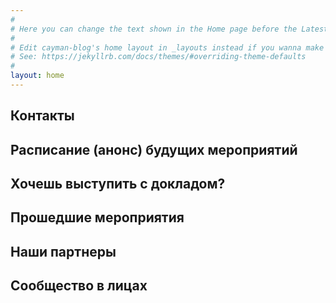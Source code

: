 ```yaml
---
#
# Here you can change the text shown in the Home page before the Latest Posts section.
#
# Edit cayman-blog's home layout in _layouts instead if you wanna make some changes
# See: https://jekyllrb.com/docs/themes/#overriding-theme-defaults
#
layout: home
---
```


## Контакты

## Расписание (анонс) будущих мероприятий

## Хочешь выступить с докладом?

## Прошедшие мероприятия

## Наши партнеры

## Сообщество в лицах
